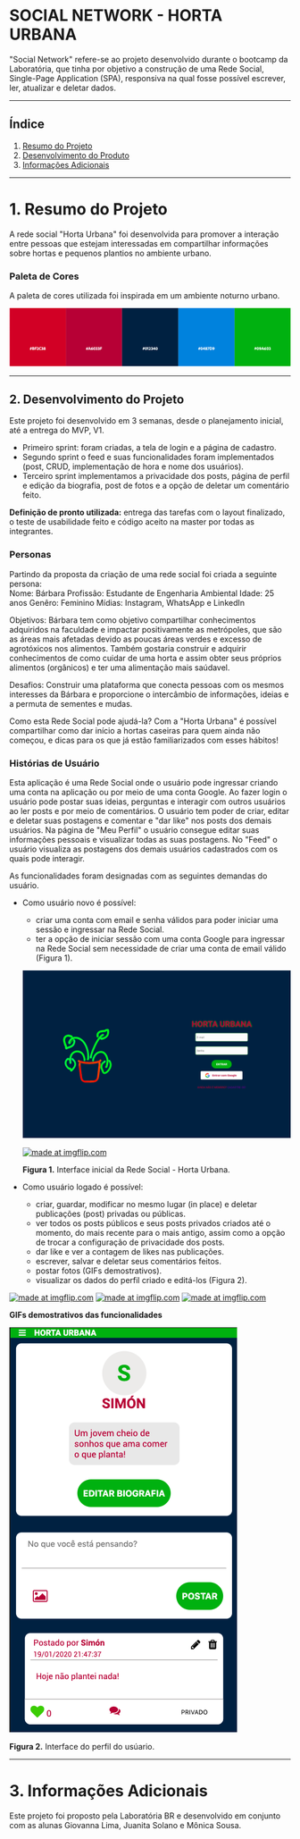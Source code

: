 # SOCIAL NETWORK - HORTA URBANA

"Social Network" refere-se ao projeto desenvolvido durante o bootcamp da Laboratória, que tinha por objetivo a construção de uma Rede Social, Single-Page Application (SPA), responsiva na qual fosse possível escrever, ler, atualizar e deletar dados.

***
## Índice
1. [Resumo do Projeto](#1-resumo-do-projeto)
2. [Desenvolvimento do Produto](#2-desenvolvimento-do-produto)
3. [Informações Adicionais](#3-informações-adicionais)
***

# 1. Resumo do Projeto 

A rede social "Horta Urbana" foi desenvolvida para promover a interação entre pessoas que estejam interessadas em compartilhar informações sobre hortas e pequenos plantios no ambiente urbano.

### Paleta de Cores

A paleta de cores utilizada foi inspirada em um ambiente noturno urbano.

![color_pallet](src/img/color_pallet.png)
***

## 2. Desenvolvimento do Projeto
Este projeto foi desenvolvido em 3 semanas, desde o planejamento inicial, até a entrega do MVP, V1.

 - Primeiro sprint: foram criadas, a tela de login e a página de cadastro.
- Segundo sprint o feed e suas funcionalidades foram implementados (post, CRUD, implementação de hora e nome dos usuários).
- Terceiro sprint implementamos a privacidade dos posts, página de perfil e edição da biografia, post de fotos e a opção de deletar um comentário feito.

**Definição de pronto utilizada:** entrega das tarefas com o layout finalizado, o teste de usabilidade feito e código aceito na master por todas as integrantes.


### Personas
Partindo da proposta da criação de uma rede social foi criada a seguinte persona:  
  Nome: Bárbara
  Profissão:  Estudante de Engenharia Ambiental
  Idade: 25 anos
  Genêro: Feminino
  Mídias: Instagram, WhatsApp e LinkedIn

  Objetivos:
  Bárbara tem como objetivo compartilhar conhecimentos adquiridos na faculdade e impactar positivamente as metrópoles, que são as áreas mais afetadas devido as poucas áreas verdes e excesso de agrotóxicos nos alimentos. Também gostaria construir e adquirir conhecimentos de como cuidar de uma horta e assim obter seus próprios alimentos (orgânicos) e ter uma alimentação mais saúdavel. 
  
  Desafios: Construir uma plataforma que conecta pessoas com os mesmos interesses da Bárbara e proporcione o intercâmbio de informações, ideias e a permuta de sementes e mudas. 
  
  Como esta Rede Social pode ajudá-la? Com a "Horta Urbana" é possível compartilhar como dar início a hortas caseiras para quem ainda não começou, e dicas para os que já estão familiarizados com esses hábitos! 

### Histórias de Usuário

Esta aplicação é uma Rede Social onde o usuário pode ingressar criando uma conta na aplicação ou por meio de uma conta Google. Ao fazer login o usuário pode postar suas ideias, perguntas e interagir com outros usuários ao ler posts e por meio de comentários. 
O usuário tem poder de criar, editar e deletar suas postagens e comentar e "dar like" nos posts dos demais usuários. 
Na página de "Meu Perfil" o usuário consegue editar suas informações pessoais e visualizar todas as suas postagens. No "Feed" o usuário visualiza as postagens dos demais usuários cadastrados com os quais pode interagir.

As funcionalidades foram designadas com as seguintes demandas do usuário.
- Como usuário novo é possível: 
    - criar uma conta com email e senha válidos para poder iniciar uma sessão e ingressar na Rede Social.
    - ter a opção de iniciar sessão com uma conta Google para ingressar na Rede Social sem necessidade de criar uma conta de email válido (Figura 1).

    ![login](src/img/login.png)

    <a href="https://imgflip.com/gif/3mm4vx"><img src="https://i.imgflip.com/3mm4vx.gif" title="made at imgflip.com"/></a>

    **Figura 1.** Interface inicial da Rede Social - Horta Urbana.

- Como usuário logado é possível: 
    - criar, guardar, modificar no mesmo lugar (in place) e deletar publicações (post) privadas ou públicas.
    - ver todos os posts públicos e seus posts privados criados até o momento, do mais recente para o mais antigo, assim como a opção de trocar a configuração de privacidade dos posts.
    - dar like e ver a contagem de likes nas publicações.
    - escrever, salvar e deletar seus comentários feitos.
    - postar fotos (GIFs demostrativos).
    - visualizar os dados do perfil criado e editá-los (Figura 2).


<a href="https://imgflip.com/gif/3mm5r9"><img src="https://i.imgflip.com/3mm5r9.gif" title="made at imgflip.com"/></a>
<a href="https://imgflip.com/gif/3mm5ua"><img src="https://i.imgflip.com/3mm5ua.gif" title="made at imgflip.com"/></a>
<a href="https://imgflip.com/gif/3mm5xo"><img src="https://i.imgflip.com/3mm5xo.gif" title="made at imgflip.com"/></a>

**GIFs demostrativos das funcionalidades**

![profile](src/img/profile.png)

**Figura 2.** Interface do perfil do usúario.

***
# 3. Informações Adicionais
Este projeto foi proposto pela Laboratória BR e  desenvolvido em conjunto com as alunas Giovanna Lima, Juanita Solano e Mônica Sousa.

